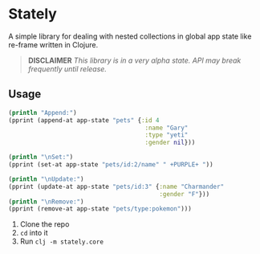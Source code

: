 # Stately

A simple library for dealing with nested collections in global app state like re-frame written in Clojure.

> **DISCLAIMER** *This library is in a very alpha state. API may break frequently until release.*

## Usage

```clojure
(println "Append:")
(pprint (append-at app-state "pets" {:id 4
                                      :name "Gary"
                                      :type "yeti"
                                      :gender nil}))

(println "\nSet:")
(pprint (set-at app-state "pets/id:2/name" " +PURPLE+ "))

(println "\nUpdate:")
(pprint (update-at app-state "pets/id:3" {:name "Charmander"
                                          :gender "F"}))
(println "\nRemove:")
(pprint (remove-at app-state "pets/type:pokemon")))
```

1. Clone the repo
2. `cd` into it
3. Run `clj -m stately.core`
